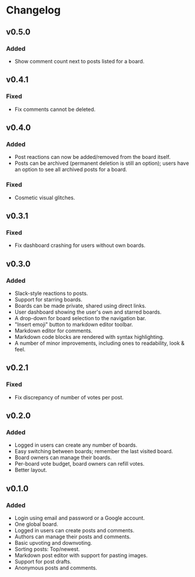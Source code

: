 # Changelog

## v0.5.0

### Added

- Show comment count next to posts listed for a board.


## v0.4.1

### Fixed

- Fix comments cannot be deleted.


## v0.4.0

### Added

- Post reactions can now be added/removed from the board itself.
- Posts can be archived (permanent deletion is still an option); users have an
  option to see all archived posts for a board.

### Fixed

- Cosmetic visual glitches.


## v0.3.1

### Fixed

- Fix dashboard crashing for users without own boards.


## v0.3.0

### Added

- Slack-style reactions to posts.
- Support for starring boards.
- Boards can be made private, shared using direct links.
- User dashboard showing the user's own and starred boards.
- A drop-down for board selection to the navigation bar.
- "Insert emoji" button to markdown editor toolbar.
- Markdown editor for comments.
- Markdown code blocks are rendered with syntax highlighting.
- A number of minor improvements, including ones to readability, look & feel.


## v0.2.1

### Fixed

- Fix discrepancy of number of votes per post.


## v0.2.0

### Added

- Logged in users can create any number of boards.
- Easy switching between boards; remember the last visited board.
- Board owners can manage their boards.
- Per-board vote budget, board owners can refill votes.
- Better layout.


## v0.1.0

### Added

- Login using email and password or a Google account.
- One global board.
- Logged in users can create posts and comments.
- Authors can manage their posts and comments.
- Basic upvoting and downvoting.
- Sorting posts: Top/newest.
- Markdown post editor with support for pasting images.
- Support for post drafts.
- Anonymous posts and comments.
